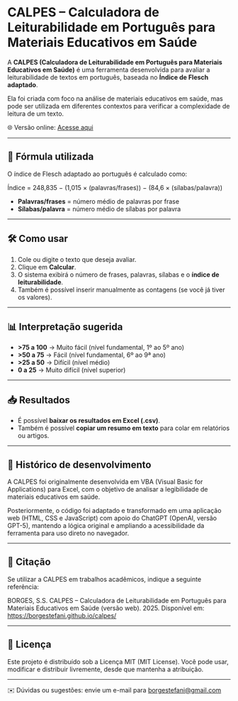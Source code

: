 # CALPES – Calculadora de Leiturabilidade em Português para Materiais Educativos em Saúde

A **CALPES (Calculadora de Leiturabilidade em Português para Materiais Educativos em Saúde)** é uma ferramenta desenvolvida para avaliar a leiturabilidade de textos em português, baseada no **Índice de Flesch adaptado**.  

Ela foi criada com foco na análise de materiais educativos em saúde, mas pode ser utilizada em diferentes contextos para verificar a complexidade de leitura de um texto.

🌐 Versão online: [Acesse aqui](https://borgestefani.github.io/calpes/)  

---

## 🔢 Fórmula utilizada

O índice de Flesch adaptado ao português é calculado como:

Índice = 248,835 − (1,015 × (palavras/frases)) − (84,6 × (sílabas/palavra))


- **Palavras/frases** = número médio de palavras por frase  
- **Sílabas/palavra** = número médio de sílabas por palavra  

---

## 🛠️ Como usar

1. Cole ou digite o texto que deseja avaliar.  
2. Clique em **Calcular**.  
3. O sistema exibirá o número de frases, palavras, sílabas e o **índice de leiturabilidade**.  
4. Também é possível inserir manualmente as contagens (se você já tiver os valores).  

---

## 📊 Interpretação sugerida

- **>75 a 100** → Muito fácil (nível fundamental, 1º ao 5º ano)  
- **>50 a 75** → Fácil (nível fundamental, 6º ao 9ª ano)  
- **>25 a 50** → Difícil (nível médio)  
- **0 a 25** → Muito difícil (nível superior)  

---

## 📥 Resultados

- É possível **baixar os resultados em Excel (.csv)**.  
- Também é possível **copiar um resumo em texto** para colar em relatórios ou artigos.  
  
---

## 📖 Histórico de desenvolvimento

A CALPES foi originalmente desenvolvida em VBA (Visual Basic for Applications) para Excel, com o objetivo de analisar a legibilidade de materiais educativos em saúde.

Posteriormente, o código foi adaptado e transformado em uma aplicação web (HTML, CSS e JavaScript) com apoio do ChatGPT (OpenAI, versão GPT-5), mantendo a lógica original e ampliando a acessibilidade da ferramenta para uso direto no navegador.

---

## 📄 Citação

Se utilizar a CALPES em trabalhos acadêmicos, indique a seguinte referência:

BORGES, S.S. CALPES – Calculadora de Leiturabilidade em Português para Materiais Educativos em Saúde (versão web). 2025.
Disponível em: https://borgestefani.github.io/calpes/

---

## 📜 Licença

Este projeto é distribuído sob a Licença MIT (MIT License).
Você pode usar, modificar e distribuir livremente, desde que mantenha a atribuição.  

---

✉️ Dúvidas ou sugestões: envie um e-mail para borgestefani@gmail.com



